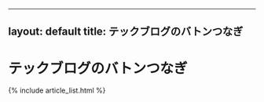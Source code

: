 <!-- index.md -->
---
layout: default
title: テックブログのバトンつなぎ
---

<h1>テックブログのバトンつなぎ</h1>

{% include article_list.html %}
